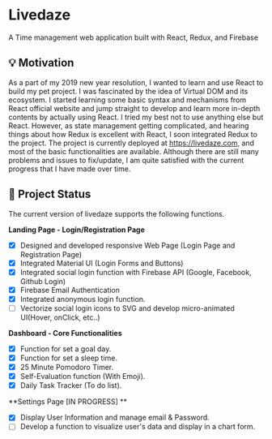 # Livedaze
A Time management web application built with React, Redux, and Firebase
## :bulb: Motivation 
As a part of my 2019 new year resolution, I wanted to learn and use React to build my pet project. I was fascinated by the idea of Virtual DOM and its ecosystem. I started learning some basic syntax and mechanisms from React official website and jump straight to develop and learn more in-depth contents by actually using React.
I tried my best not to use anything else but React. However, as state management getting complicated, and hearing things about how Redux is excellent with React, I soon integrated Redux to the project. The project is currently deployed at https://livedaze.com, and most of the basic functionalities are available. Although there are still many problems and issues to fix/update, I am quite satisfied with the current progress that I have made over time. 

## :checkered_flag: Project Status
The current version of livedaze supports the following functions.

**Landing Page - Login/Registration Page**
- [x] Designed and developed responsive Web Page (Login Page and Registration Page)
- [x] Integrated Material UI (Login Forms and Buttons)  
- [x] Integrated social login function with Firebase API (Google, Facebook, Github Login)
- [x] Firebase Email Authentication
- [x] Integrated anonymous login function.
- [ ] Vectorize social login icons to SVG and develop micro-animated UI(Hover, onClick, etc..)

**Dashboard - Core Functionalities**
- [x] Function for set a goal day.
- [x] Function for set a sleep time.
- [x] 25 Minute Pomodoro Timer.
- [x] Self-Evaluation function (With Emoji).
- [x] Daily Task Tracker (To do list).

**Settings Page [IN PROGRESS] **
- [x] Display User Information and manage email & Password.
- [ ] Develop a function to visualize user's data and display in a chart form.
